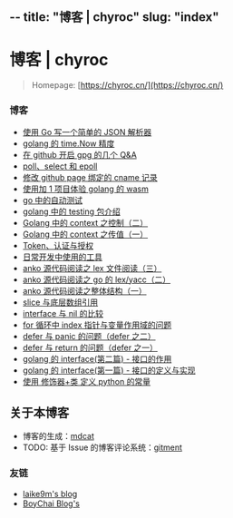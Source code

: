 --
title: "博客 | chyroc"
slug: "index"
--
# 博客 | chyroc

> Homepage: [https://chyroc.cn/](https://chyroc.cn/)

### 博客

- [使用 Go 写一个简单的 JSON 解析器](./posts/2032.10.09-golang-simple-json-parse.md)
- [golang 的 time.Now 精度](./posts/2019.03.03-golang-time-now-precision.md)
- [在 github 开启 gpg 的几个 Q&A](./posts/2018.07.25-github-commit-with-gpg.md)
- [poll、select 和 epoll](./posts/2018.07.23-poll-select-epoll.md)
- [修改 github page 绑定的 cname 记录](./posts/2018.06.26-modify-github-page-binding-cname-record.md)
- [使用加 1 项目体验 golang 的 wasm](./posts/2018.06.20-use-plus-one-to-experience-golang-wasm.md)
- [go 中的自动测试](./posts/2018.05.18-go-auto-test.md)
- [golang 中的 testing 包介绍](./posts/2018.05.15-go-test-introduction.md)
- [Golang 中的 context 之控制（二）](./posts/2018.05.04-golang-context-ii.md)
- [Golang 中的 context 之传值（一）](./posts/2018.04.29-golang-context-i.md)
- [Token、认证与授权](./posts/2018.04.08-token-authentication-authorization.md)
- [日常开发中使用的工具](./posts/2018.03.26-dev-tools.md)
- [anko 源代码阅读之 lex 文件阅读（三）](./posts/2018.03.23-read-anko-3.md)
- [anko 源代码阅读之 go 的 lex/yacc（二）](./posts/2018.03.21-read-anko-2.md)
- [anko 源代码阅读之整体结构（一）](./posts/2018.03.20-read-anko-1.md)
- [slice 与底层数组引用](./posts/2018.01.25.subslice-grow.md)
- [interface 与 nil 的比较](./posts/2018.01.25-interface-and-nil-comparison.md)
- [for 循环中 index 指针与变量作用域的问题](./posts/2018.01.25-index-pointer-and-variable-scope-in-a-for-loop.md)
- [defer 与 panic 的问题（defer 之二）](./posts/2018.01.25-defer-2-panic.md)
- [defer 与 return 的问题（defer 之一）](./posts/2018.01.25-defer-1-return.md)
- [golang 的 interface(第二篇) - 接口的作用](./posts/2017.08.04-golang-interface-ii.md)
- [golang 的 interface(第一篇) - 接口的定义与实现](./posts/2017.08.03-golang-interface-i.md)
- [使用 修饰器+类 定义 python 的常量](./posts/2017.07.31-decorator-and-class-to-define-python-constants.md)


## 关于本博客

* 博客的生成：[mdcat](https://github.com/chyroc/mdcat)
* TODO: 基于 Issue 的博客评论系统：[gitment](https://github.com/imsun/gitment)

### 友链

- [laike9m's blog](https://laike9m.com/)
- [BoyChai Blog's](https://blog.boychai.xyz/)

